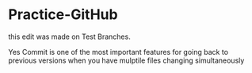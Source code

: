 # Practice-GitHub

this edit was made on Test Branches.

Yes Commit is one of the most important features for going back to previous versions when you have mulptile files changing simultaneously


